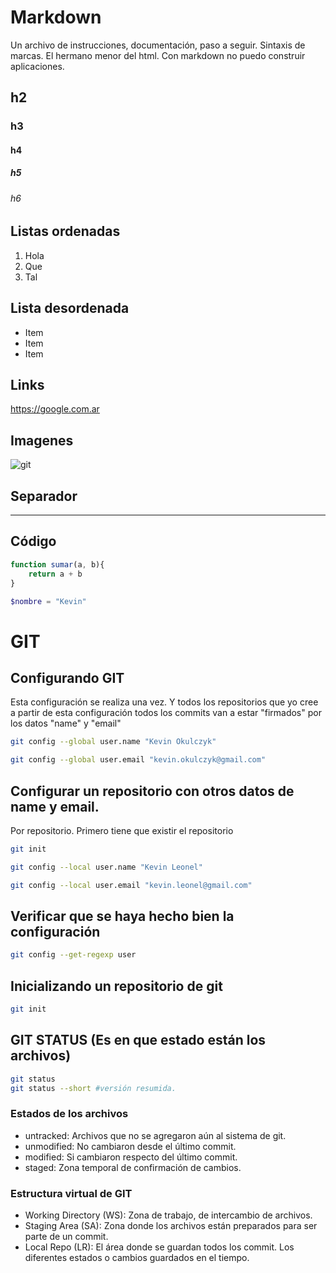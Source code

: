 # Markdown
Un archivo de instrucciones, documentación, paso a seguir. Sintaxis de marcas. El hermano menor del html. Con markdown no puedo construir aplicaciones.

## h2
### h3
#### h4
##### h5
###### h6

## Listas ordenadas

1. Hola
2. Que
3. Tal

## Lista desordenada

* Item
* Item
* Item

## Links

<https://google.com.ar>

## Imagenes

![git](_ref/git.png)

## Separador

---

## Código

```js
function sumar(a, b){
    return a + b
}
```

```php
$nombre = "Kevin"
```

# GIT

## Configurando GIT
Esta configuración se realiza una vez. Y todos los repositorios que yo cree a partir de esta configuración todos los commits van a estar "firmados" por los datos "name" y "email"

```sh
git config --global user.name "Kevin Okulczyk"
```

```sh
git config --global user.email "kevin.okulczyk@gmail.com"
```

## Configurar un repositorio con otros datos de name y email.
Por repositorio. Primero tiene que existir el repositorio

```sh
git init
```

```sh
git config --local user.name "Kevin Leonel"
```

```sh
git config --local user.email "kevin.leonel@gmail.com"
```

## Verificar que se haya hecho bien la configuración

```sh
git config --get-regexp user
```

## Inicializando un repositorio de git

```sh
git init
```

## GIT STATUS (Es en que estado están los archivos)

```sh
git status
git status --short #versión resumida.
```

### Estados de los archivos

* untracked: Archivos que no se agregaron aún al sistema de git.
* unmodified: No cambiaron desde el último commit.
* modified: Si cambiaron respecto del último commit.
* staged: Zona temporal de confirmación de cambios.

### Estructura virtual de GIT

* Working Directory (WS): Zona de trabajo, de intercambio de archivos.
* Staging Area (SA): Zona donde los archivos están preparados para ser parte de un commit.
* Local Repo (LR): El área donde se guardan todos los commit. Los diferentes estados o cambios guardados en el tiempo.